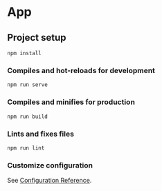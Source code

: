 # App

## Project setup

```Shell
npm install
```

### Compiles and hot-reloads for development

```Shell
npm run serve
```

### Compiles and minifies for production

```Shell
npm run build
```

### Lints and fixes files

```Shell
npm run lint
```

### Customize configuration

See [Configuration Reference](https://cli.vuejs.org/config/).
